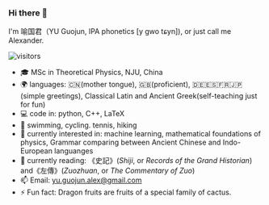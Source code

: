 ### Hi there 👋 
I'm 喻国君（YU Guojun, IPA phonetics \[y gwo tɕyn\]), or just call me Alexander.

![visitors](https://visitor-badge.glitch.me/badge?page_id=QuotientMartingale.visitor-badge&left_color=green&right_color=red)

- 🎓 MSc in Theoretical Physics, NJU, China
- 🌍 languages: 🇨🇳(mother tongue), 🇬🇧(proficient), 🇩🇪🇪🇸🇫🇷🇯🇵(simple greetings), Classical Latin and Ancient Greek(self-teaching just for fun)
- 💻 code in: python, C++, LaTeX
- 🏃 swimming, cycling. tennis, hiking
- 🌱 currently interested in: machine learning, mathematical foundations of physics, Grammar comparing between Ancient Chinese and Indo-European languanges
- 📖 currently reading: 《史記》(_Shiji_, or _Records of the Grand Historian_) and《左傳》(_Zuozhuan_, or _The Commentary of Zuo_)
- 📫 Email: yu.guojun.alex@gmail.com
- ⚡ Fun fact: Dragon fruits are fruits of a special family of cactus.
